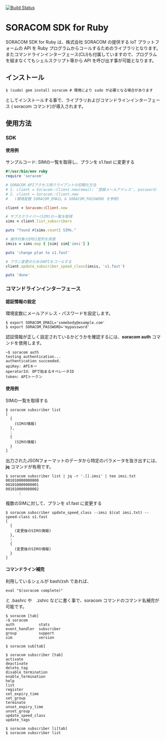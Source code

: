 [![Build Status](https://travis-ci.org/bridge-world/soracom-sdk-ruby.svg?branch=master)](https://travis-ci.org/bridge-world/soracom-sdk-ruby)

# SORACOM SDK for Ruby
SORACOM SDK for Ruby は、株式会社 SORACOM の提供する IoT プラットフォームの API を Ruby プログラムからコールするためのライブラリとなります。  
またコマンドラインインターフェース(CLI)も付属していますので、プログラムを組まなくてもシェルスクリプト等から API を呼び出す事が可能となります。

## インストール

```
$ (sudo) gem install soracom # 環境により sudo が必要となる場合があります
```

としてインストールする事で、ライブラリおよびコマンドラインインターフェース ( soracom コマンド)が導入されます。

## 使用方法

### SDK

#### 使用例
サンプルコード: SIMの一覧を取得し、プランを s1.fast に変更する
```ruby
#!/usr/bin/env ruby
require 'soracom'

# SORACOM APIアクセス用クライアントの初期化方法
# 1. client = Soracom::Client.new(email: '登録メールアドレス', password: 'パスワード')
# 2. client = Soracom::Client.new
#   (環境変数 SORACOM_EMAIL & SORACOM_PASSWORD を参照)

client = Soracom::Client.new

# サブスクライバー(SIM)の一覧を取得
sims = client.list_subscribers

puts "found #{sims.count} SIMs."

# 操作対象のIMSI配列を用意
imsis = sims.map { |sim| sim['imsi'] }

puts 'change plan to s1.fast'

# プラン変更のためのAPIをコールする
client.update_subscriber_speed_class(imsis, 's1.fast')

puts 'done'

```

### コマンドラインインターフェース
#### 認証情報の設定
環境変数にメールアドレス・パスワードを設定します。
```
$ export SORACOM_EMAIL='somebody@example.com'
$ export SORACOM_PASSWORD='mypassword'
```

認証情報が正しく設定されているかどうかを確認するには、**soracom auth** コマンドを使用します。
```
~$ soracom auth
testing authentication...
authentication succeeded.
apiKey: APIキー
operatorId: OPで始まるオペレータID
token: APIトークン
```

#### 使用例
SIMの一覧を取得する
```
$ soracom subscriber list
[
  {
    (SIMの情報)
  },
  :
  {
    (SIMの情報)
  }
]
```

出力されたJSONフォーマットのデータから特定のパラメータを抜き出すには、**jq** コマンドが有用です。
```
$ soracom subscriber list | jq -r '.[].imsi' | tee imsi.txt
001010000000000
001010000000001
001010000000002
      :
```

複数のSIMに対して、プランを s1.fast に変更する
```
$ soracom subscriber update_speed_class --imsi $(cat imsi.txt) --speed-class s1.fast
[
  {
    (変更後のSIMの情報)
  },
  :
  {
    (変更後のSIMの情報)
  }
]
```

#### コマンドライン補完
利用しているシェルが bash/zsh であれば、
```
eval "$(soracom complete)"
```
と .bashrc や　.zshrc などに書く事で、soracom コマンドのコマンド名補完が可能です。

```
$ soracom [tab]
~$ soracom
auth           stats
event_handler  subscriber
group          support
sim            version

$ soracom sub[tab]

$ soracom subscriber [tab]
activate
deactivate
delete_tag
disable_termination
enable_termination
help
list
register
set_expiry_time
set_group
terminate
unset_expiry_time
unset_group
update_speed_class
update_tags

$ soracom subscriber li[tab]
$ soracom subscriber list
```

